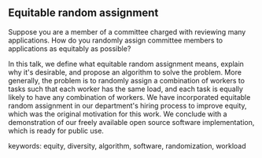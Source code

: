 ## Equitable random assignment

Suppose you are a member of a committee charged with reviewing many applications.
How do you randomly assign committee members to applications as equitably as possible?

In this talk, we define what equitable random assignment means, explain why it's desirable, and propose an algorithm to solve the problem.
More generally, the problem is to randomly assign a combination of workers to tasks such that each worker has the same load, and each task is equally likely to have any combination of workers.
We have incorporated equitable random assignment in our department's hiring process to improve equity, which was the original motivation for this work.
We conclude with a demonstration of our freely available open source software implementation, which is ready for public use.

keywords: equity, diversity, algorithm, software, randomization, workload
